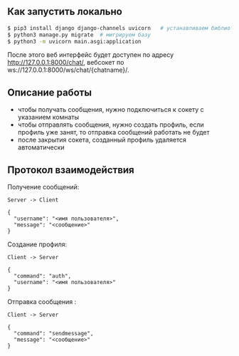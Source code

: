 
Как запустить локально
---------------------------------------

```bash
$ pip3 install django django-channels uvicorn   # устанавливаем библиотеки
$ python3 manage.py migrate  # мигрируем базу
$ python3 -m uvicorn main.asgi:application 
```
После этого веб интерфейс будет доступен по адресу http://127.0.0.1:8000/chat/, 
вебсокет по ws://127.0.0.1:8000/ws/chat/{chatname}/.

Описание работы
---------------
- чтобы получать сообщения, нужно подключиться к сокету с указанием комнаты
- чтобы отправлять сообщения, нужно создать профиль, если профиль уже занят, то отправка сообщений работать не будет
- после закрытия сокета, созданный профиль удаляется автоматически

Протокол взаимодействия
---------------

Получение сообщений:
```
Server -> Client

{
  "username": "<имя пользователя>",
  "message": "<сообщение>"
}
```

Создание профиля:
```
Client -> Server

{
  "command": "auth", 
  "username": "<имя пользователя>"
}
```

Отправка сообщения :
```
Client -> Server

{
  "command": "sendmessage", 
  "message": "<сообщение>"
}
```